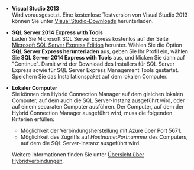
- **Visual Studio 2013** <br/>Wird vorausgesetzt. Eine kostenlose Testversion von Visual Studio 2013 können Sie unter [Visual Studio-Downloads](http://www.visualstudio.com/downloads/download-visual-studio-vs) herunterladen. 

- **SQL Server 2014 Express with Tools** <br/>Laden Sie Microsoft SQL Server Express kostenlos auf der Seite [Microsoft SQL Server Express Edition](http://www.microsoft.com/de-de/server-cloud/Products/sql-server-editions/sql-server-express.aspx) herunter. Wählen Sie die Option **SQL Server Express herunterladen** aus, geben Sie Ihr Profil ein, wählen Sie **SQL Server 2014 Express with Tools** aus, und klicken Sie dann auf "Continue". Damit wird der Download des Installers für SQL Server Express sowie für SQL Server Express Management Tools gestartet. Speichern Sie das Installationspaket auf dem lokalen Computer.

- **Lokaler Computer** <br/>Sie können den Hybrid Connection Manager auf dem gleichen lokalen Computer, auf dem auch die SQL Server-Instanz ausgeführt wird, oder auf einem separaten Computer ausführen. Der Computer, auf dem der Hybrid Connection Manager ausgeführt wird, muss die folgenden Kriterien erfüllen:

	- Möglichkeit der Verbindungsherstellung mit Azure über Port 5671.
	- Möglichkeit des Zugriffs auf *Hostname*:*Portnummer* des Computers, auf dem die SQL Server-Instanz ausgeführt wird.  

	Weitere Informationen finden Sie unter [Übersicht über Hybridverbindungen](../articles/integration-hybrid-connection-overview.md).

<!---HONumber=July15_HO3-->